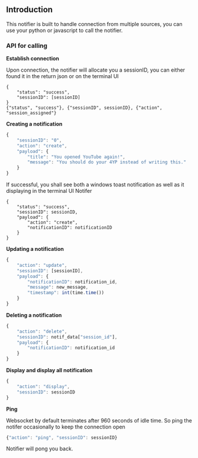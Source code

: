 ## **Introduction**

This notifier is built to handle connection from multiple sources, you can use your python or javascript to call the notifier.

### API for calling

**Establish connection**

Upon connection, the notifier will allocate you a sessionID, you can either found it in the return json or on the terminal UI
``` reponse
{
    "status": "success",
    "sessionID": [sessionID]
}
{"status", "success"}, {"sessionID", sessionID}, {"action", "session_assigned"}

```

**Creating a notification**

```javascript
{
    "sessionID": "0",
    "action": "create",
    "payload": {
        "title": "You opened YouTube again!",
        "message": "You should do your 4YP instead of writing this."
    }
}
```

If successful, you shall see both a windows toast notification as well as it displaying in the terminal UI Notifer

``` response 
{
    "status": "success",
    "sessionID": sessionID,
    "payload": {
        "action": "create",
        "notificationID": notificationID
    }
}
```


**Updating a notification**
```javascript
{
    "action": "update",
    "sessionID": [sessionID],
    "payload": {
        "notificationID": notification_id,
        "message": new_message,
        "timestamp": int(time.time())
    }
}

```

**Deleting a notification**
```javascript
{
    "action": "delete",
    "sessionID": notif_data["session_id"],
    "payload": {
        "notificationID": notification_id
    }
}
```

**Display and display all notification**
```javascript
{
    "action": "display",
    "sessionID": sessionID
}
```

**Ping**

Websocket by default terminates after 960 seconds of idle time. So ping the notifer occasionally to keep the connection open

```javascript
{"action": "ping", "sessionID": sessionID}
```

Notifier will pong you back.